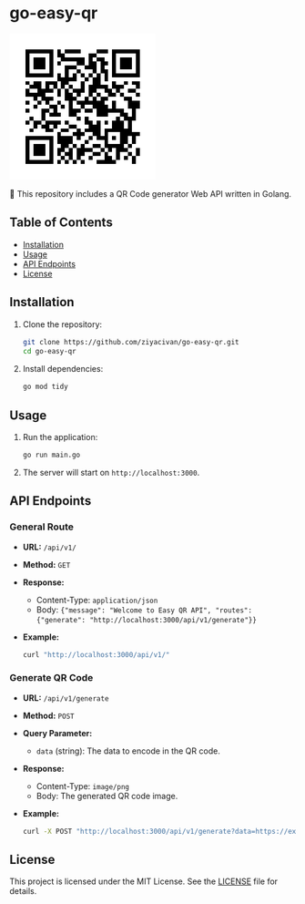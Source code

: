 # go-easy-qr

![go-easy-qr-code](https://github.com/ziyacivan/go-easy-qr/blob/master/pr-qr-code.png)

🎱 This repository includes a QR Code generator Web API written in Golang.

## Table of Contents

- [Installation](#installation)
- [Usage](#usage)
- [API Endpoints](#api-endpoints)
- [License](#license)

## Installation

1. Clone the repository:
    ```sh
    git clone https://github.com/ziyacivan/go-easy-qr.git
    cd go-easy-qr
    ```

2. Install dependencies:
    ```sh
    go mod tidy
    ```

## Usage

1. Run the application:
    ```sh
    go run main.go
    ```

2. The server will start on `http://localhost:3000`.

## API Endpoints

### General Route

- **URL:** `/api/v1/`
- **Method:** `GET`
- **Response:**
  - Content-Type: `application/json`
  - Body: `{"message": "Welcome to Easy QR API", "routes": {"generate": "http://localhost:3000/api/v1/generate"}}`

- **Example:**
    ```sh
    curl "http://localhost:3000/api/v1/"
    ```

### Generate QR Code

- **URL:** `/api/v1/generate`
- **Method:** `POST`
- **Query Parameter:**
  - `data` (string): The data to encode in the QR code.

- **Response:**
  - Content-Type: `image/png`
  - Body: The generated QR code image.

- **Example:**
    ```sh
    curl -X POST "http://localhost:3000/api/v1/generate?data=https://example.com"
    ```

## License

This project is licensed under the MIT License. See the [LICENSE](LICENSE) file for details.